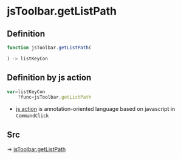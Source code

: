 # jsToolbar.getListPath

## Definition

```js.js
function jsToolbar.getListPath(

) -> listKeyCon
```


## Definition by js action

```js.js
var=listKeyCon
	?func=jsToolbar.getListPath

```

- [js action](#) is annotation-oriented language based on javascript in `CommandClick`



## Src

-> [jsToolbar.getListPath](https://github.com/puutaro/CommandClick/blob/master/app/src/main/java/com/puutaro/commandclick/fragment_lib/terminal_fragment/js_interface/toolbar/JsToolbar.kt#L49)


